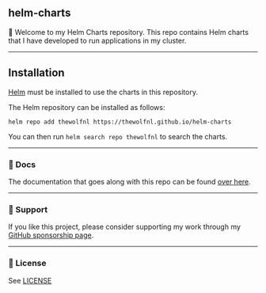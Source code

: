 ## helm-charts

👋 Welcome to my Helm Charts repository. This repo contains Helm charts that I have developed to run applications in my cluster.

---

## Installation

[Helm](https://helm.sh) must be installed to use the charts in this repository.

The Helm repository can be installed as follows:

```console
helm repo add thewolfnl https://thewolfnl.github.io/helm-charts
```

You can then run `helm search repo thewolfnl` to search the charts.

---

### 📖 Docs

The documentation that goes along with this repo can be found [over here](https://thewolfnl.github.io/helm-charts/).

---

### 🔎 Support

If you like this project, please consider supporting my work through my [GitHub sponsorship page](https://github.com/sponsors/thewolfnl?frequency=one-time).

---

### 🔏 License

See [LICENSE](https://github.com/thewolfnl/helm-charts/blob/main/LICENSE)
